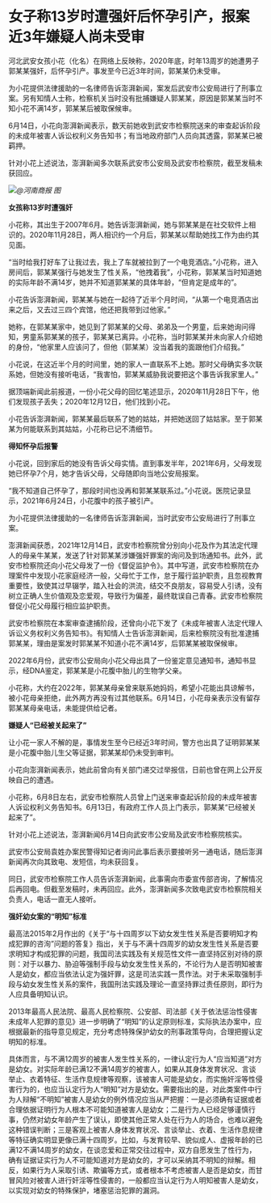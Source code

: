 

# 女子称13岁时遭强奸后怀孕引产，报案近3年嫌疑人尚未受审

河北武安女孩小花（化名）在网络上反映称，2020年底，时年13周岁的她遭男子郭某某强奸，后怀孕引产。事发至今已近3年时间，郭某某仍未受审。

为小花提供法律援助的一名律师告诉澎湃新闻，案发后武安市公安局进行了刑事立案。另有知情人士称，检察机关当时没有批捕嫌疑人郭某某，原因是郭某某当时不知小花不满14岁，郭某某后被取保候审。

6月14日，小花向澎湃新闻表示，数天前她收到武安市检察院送来的审查起诉阶段的未成年被害人诉讼权利义务告知书；有当地政府部门人员向其透露，郭某某已被羁押。

针对小花上述说法，澎湃新闻多次联系武安市公安局及武安市检察院，截至发稿未获回应。

![](https://inews.gtimg.com/newsapp_bt/0/15806298525/1000)_@河南商报 图_

**女孩称13岁时遭强奸**

小花称，其出生于2007年6月。她告诉澎湃新闻，她与郭某某是在社交软件上相识的。2020年11月28日，两人相识约一个月后，郭某某以帮助她找工作为由约其见面。

“当时给我打好车了让我过去，我上了车就被拉到了一个电竞酒店。”小花称，进入房间后，郭某某强行与她发生了性关系，“他拽着我”，小花称，郭某某当时知道她的实际年龄不满14岁，她并不知道郭某某的具体年龄，“但肯定是成年的”。

小花告诉澎湃新闻，郭某某与她在一起待了近半个月时间，“从第一个电竞酒店出来之后，又去过三四个宾馆，他还把我带到过他家。”

她称，在郭某某家中，她见到了郭某某的父母、弟弟及一个男童，后来她询问得知，男童系郭某某的孩子，郭某某已离异。小花称，当时郭某某并未向家人介绍她的身份，“他家里人应该问了，但他（郭某某）没当着我的面跟他们介绍我。”

小花说，在这近半个月的时间里，她的家人一直联系不上她。那时父母确实多次联系她，但她没有接听电话，“我害怕，郭某某威胁我说要把这个事告诉我家里人。”

据顶端新闻此前报道，一份小花父母的回忆笔述显示，2020年11月28日下午，他们发现孩子丢失；2020年12月12日，他们找到小花。

小花告诉澎湃新闻，郭某某最后联系了她的姑姑，并把她送回了姑姑家。至于郭某某为何能联系到其姑姑，小花称已记不清细节。

**得知怀孕后报警**

小花说，回到家后的她没有告诉父母实情。直到事发半年，2021年6月，父母发现她已怀孕7个月，她才告诉父母，父母随即向当地公安局报案。

“我不知道自己怀孕了，那段时间也没再和郭某某联系过。”小花说。医院记录显示，2021年6月24日，小花腹中的孩子被引产。

为小花提供法律援助的一名律师告诉澎湃新闻，当时武安市公安局进行了刑事立案。

澎湃新闻获悉，2021年12月14日，武安市检察院曾分别向小花及作为其法定代理人的母亲牛某某，发送了针对郭某某涉嫌强奸罪案的询问及到场通知书。此外，武安市检察院还向小花父母发了一份《督促监护令》。其中写道，武安市检察院在办理案件中发现小花家庭经济一般，父母忙于工作，怠于履行监护职责，且忽视教育重要性，致使其过早辍学，踏入社会的洪流，结交不良朋友，容易受人引诱，没有树立正确人生价值观及恋爱观，导致行为偏差，最终耽误自己青春。武安市检察院督促小花父母履行相应监护职责。

武安市检察院在本案审查逮捕阶段，还曾向小花下发了《未成年被害人法定代理人诉讼义务权利义务告知书》。有知情人士告诉澎湃新闻，后来检察院没有批准逮捕郭某某，理由是案发时郭某某不知道小花不满14岁，后郭某某被取保候审。

2022年6月份，武安市公安局向小花父母出具了一份鉴定意见通知书，通知书显示，经DNA鉴定，郭某某是小花腹中胎儿的生物学父亲。

小花称，大约在2022年，郭某某母亲曾来联系她妈妈，希望小花能出具谅解书，被小花母亲拒绝，此外两方再没有过其他联系。6月14日，小花母亲表示没有留存郭某某母亲电话，未能提供给记者。

**嫌疑人“已经被关起来了”**

让小花一家人不解的是，事情发生至今已经近3年时间，警方也出具了证明郭某某是小花腹中胎儿生父等证据，郭某某却仍未受到审判。

小花向澎湃新闻表示，她此前曾向有关部门递交过举报信，日前也曾在网上公开反映自己的遭遇。

小花称，6月8日左右，武安市检察院人员曾上门送来审查起诉阶段的未成年被害人诉讼权利义务告知书。6月13日，有政府工作人员上门表示，郭某某“已经被关起来了”。

针对小花上述说法，澎湃新闻6月14日向武安市公安局及武安市检察院核实。

武安市公安局袁姓办案民警得知记者询问此事后表示要接听另一通电话，随后澎湃新闻再次向其致电、发短信，均未获回复。

同日，武安市检察院工作人员告诉澎湃新闻，此事需向市委宣传部咨询，了解情况后再回电。但截至发稿时，未再回应。此外，澎湃新闻多次致电武安市检察院相关负责人，电话一直无人接听。

**强奸幼女案的“明知”标准**

最高法2015年2月作出的《关于“与十四周岁以下幼女发生性关系是否要明知才构成犯罪的咨洵”问题的答复》指出，关于与不满十四周岁的幼女发生性关系是否要求明知才构成犯罪的问题，我国司法实践及有关规范性文件一直坚持区别对待的原则：对于以暴力、胁迫等强制手段与幼女发生性关系的，不论行为人是否明知被害人是幼女，都应当依法认定为强奸罪，这是司法实践一贯作法。对于未采取强制手段与幼女发生性关系的案件，我国刑法实践及理论一直坚持罪过责任原则，即行为人应具备明知认识。

2013年最高人民法院、最高人民检察院、公安部、司法部《关于依法惩治性侵害未成年人犯罪的意见》进一步明确了“明知”的认定原则标准，实际执法办案中，应根据最新的指导意见规定，充分考虑特殊保护幼女的刑事政策导向，合理把握认定明知的标准。

具体而言，与不满12周岁的被害人发生性关系的，一律认定行为人“应当知道”对方是幼女。对实际年龄已满12不满14周岁的被害人，如果从其身体发育状况、言谈举止、衣着特征、生活作息规律等观察，该被害人可能是幼女，而实施奸淫等性侵害行为的，也应当认定行为人“明知”对方是幼女。需要指出的是，对此类案件中行为人辩解“不明知”被害人是幼女的例外情况应当从严把握：一是必须确有证据或者合理依据证明行为人根本不可能知道被害人是幼女；二是行为人已经足够谨慎行事，仍然对幼女年龄产生了误认，即使其他正常人处在行为人的场合，也难以避免这种错误判断；三是客观上被害人身体发育状况、言谈举止、衣着、生活作息规律等特征确实明显更像已满十四周岁。比如，与发育较早、貌似成人、虚报年龄的已满12不满14周岁的幼女，在谈恋爱和正常交往过程中，双方自愿发生了性行为，确有证据证实行为人不可能知道对方是幼女的，才可以采纳其不明知的辩解。相反，如果行为人采取引诱、欺骗等方式，或者根本不考虑被害人是否是幼女，而甘冒风险对被害人进行奸淫等性侵害的，一般都应当认定行为人明知被害人是幼女，以实现对幼女的特殊保护，堵塞惩治犯罪的漏洞。

